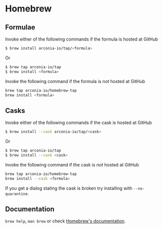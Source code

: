 # Homebrew

## Formulae
Invoke either of the following commands if the formula is hosted at GitHub

```sh
$ brew install arconia-io/tap/<formula>
```

Or

```sh
$ brew tap arconia-io/tap
$ brew install <formula>
```

Invoke the following command if the formula is *not* hosted at GitHub

```sh
brew tap arconia-io/homebrew-tap 
brew install <formula>
```

## Casks
Invoke either of the following commands if the cask is hosted at GitHub

```sh
$ brew install --cask arconia-io/tap/<cask>
```

Or

```sh
$ brew tap arconia-io/tap
$ brew install --cask <cask>
```

Invoke the following command if the cask is *not* hosted at GitHub

```sh
brew tap arconia-io/homebrew-tap 
brew install --cask <formula>
```

If you get a dialog stating the cask is broken try installing with `--no-quarantine`.

## Documentation
`brew help`, `man brew` or check [Homebrew's documentation](https://docs.brew.sh).
